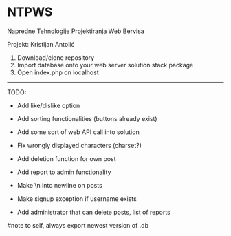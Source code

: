# NTPWS

Napredne Tehnologije Projektiranja Web Bervisa

Projekt: Kristijan Antolić

1. Download/clone repository
2. Import database onto your web server solution stack package
3. Open index.php on localhost


_______

TODO:

* Add like/dislike option
* Add sorting functionalities (buttons already exist)
* Add some sort of web API call into solution
* Fix wrongly displayed characters (charset?)
* Add deletion function for own post
* Add report to admin functionality
* Make \n into newline on posts
* Make signup exception if username exists

* Add administrator that can delete posts, list of reports


#note to self, always export newest version of .db 